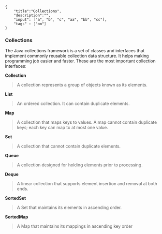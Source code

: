 ```javax-meta
{
    "title":"Collections",
    "description":"",
    "input": ["a", "b", "c", "aa", "bb", "cc"],
    "tags" : ["oo"]
}
```
### Collections
The Java collections framework is a set of classes and interfaces that implement commonly reusable collection data structure. It helps making programming job easier and faster. These are the most important collection interfaces:

**Collection**
>A collection represents a group of objects known as its elements.

**List**
>An ordered collection. It can contain duplicate elements.

**Map**
>A collection that maps keys to values. A map cannot contain duplicate keys; each key can map to at most one value.

**Set**
>A collection that cannot contain duplicate elements.

**Queue**
>A collection designed for holding elements prior to processing.

**Deque**
>A linear collection that supports element insertion and removal at both ends.

**SortedSet**
>A Set that maintains its elements in ascending order.

**SortedMap**
>A Map that maintains its mappings in ascending key order